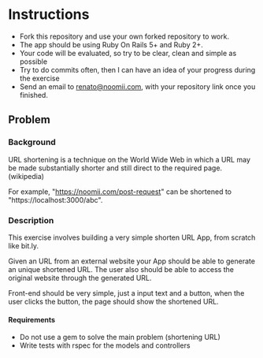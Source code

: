 # Instructions

- Fork this repository and use your own forked repository to work.
- The app should be using Ruby On Rails 5+ and Ruby 2+.
- Your code will be evaluated, so try to be clear, clean and simple as possible
- Try to do commits often, then I can have an idea of your progress during the exercise
- Send an email to renato@noomii.com, with your repository link once you finished.


## Problem

### Background

URL shortening is a technique on the World Wide Web in which a URL may be made substantially shorter and still direct to the required page. (wikipedia)

For example, "https://noomii.com/post-request" can be shortened to "https://localhost:3000/abc".

### Description

This exercise involves building a very simple shorten URL App, from scratch like bit.ly.

Given an URL from an external website your App should be able to generate an unique shortened URL. The user also should be able to access the original website through the generated URL.

Front-end should be very simple, just a input text and a button, when the user clicks the button, the page should show the shortened URL.

#### Requirements

- Do not use a gem to solve the main problem (shortening URL)
- Write tests with rspec for the models and controllers


